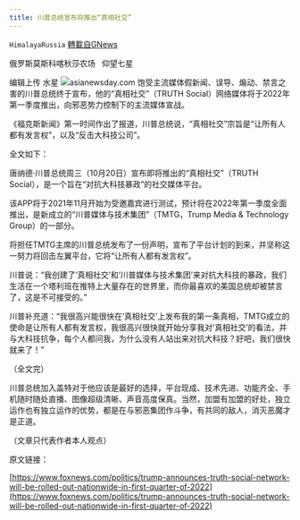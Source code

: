```yaml
---
title: 川普总统宣布将推出“真相社交”
---
```

`HimalayaRussia` [轉載自GNews](https://gnews.org/zh-hans/1608772/)

俄罗斯莫斯科喀秋莎农场   仰望七星

编辑上传  水星
![](https://assets.gnews.org/wp-content/uploads/2021/10/T-7.jpg)asianewsday.com
饱受主流媒体假新闻、误导、煽动、禁言之害的川普总统终于宣布，他的“真相社交”（TRUTH Social）网络媒体将于2022年第一季度推出，向邪恶势力控制下的主流媒体宣战。

《福克斯新闻》第一时间作出了报道，川普总统说，“真相社交”宗旨是“让所有人都有发言权”，以及“反击大科技公司”。

全文如下：

唐纳德·川普总统周三（10月20日）宣布即将推出的“真相社交”（TRUTH Social），是一个旨在“对抗大科技暴政”的社交媒体平台。

该APP将于2021年11月开始为受邀嘉宾进行测试，预计将在2022年第一季度全面推出，是新成立的“川普媒体与技术集团”（TMTG，Trump Media & Technology Group）的一部分。

将担任TMTG主席的川普总统发布了一份声明，宣布了平台计划的到来，并坚称这一努力将回击左翼平台，它将“让所有人都有发言权”。

川普说：“我创建了‘真相社交’和‘川普媒体与技术集团’来对抗大科技的暴政，我们生活在一个塔利班在推特上大量存在的世界里，而你最喜欢的美国总统却被禁言了，这是不可接受的。”

川普补充道：“我很高兴能很快在‘真相社交’上发布我的第一条真相，TMTG成立的使命是让所有人都有发言权，我很高兴很快就开始分享我对‘真相社交’的看法，并与大科技抗争，每个人都问我，为什么没有人站出来对抗大科技？好吧，我们很快就来了！”

（全文完）

川普总统加入盖特对于他应该是最好的选择，平台现成、技术先进、功能齐全、手机随时随处直播、图像超级清晰、声音高度保真。当然，加盟有加盟的好处，独立运作也有独立运作的优势，都是在与邪恶集团作斗争，有共同的敌人，消灭恶魔才是正道。

（文章只代表作者本人观点）

原文链接：

[https://www.foxnews.com/politics/trump-announces-truth-social-network-will-be-rolled-out-nationwide-in-first-quarter-of-2022](https://www.foxnews.com/politics/trump-announces-truth-social-network-will-be-rolled-out-nationwide-in-first-quarter-of-2022)
